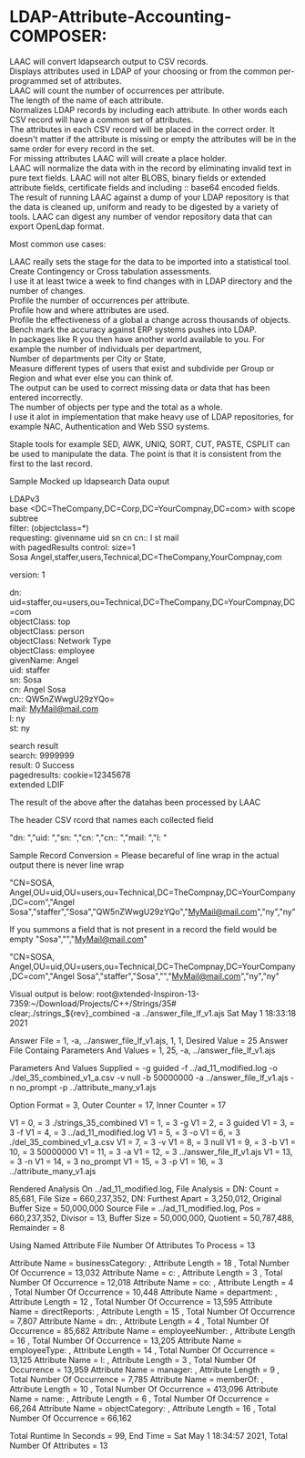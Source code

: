 # LDAP-Attribute-Accounting-COMPOSER:  

LAAC will convert ldapsearch output to CSV records.  
Displays attributes used in LDAP of your choosing or from the common per-programmed set of attributes.  
LAAC will count the number of occurrences per attribute.  
The length of the name of each attribute.  
Normalizes LDAP records by including each attribute. In other words each CSV record will have a common set of attributes.  
The attributes in each CSV record will be placed in the correct order. It doesn't matter if the attribute is missing or empty the attributes will be in the same order for every record in the set.  
For missing attributes LAAC will will create a place holder.  
LAAC will normalize the data with in the record by eliminating invalid text in pure text fields. LAAC will not alter BLOBS, binary fields or extended attribute fields, certificate fields and including :: base64 encoded fields.   
The result of running LAAC against a dump of your LDAP repository is that the data is cleaned up, uniform and ready to be digested by a variety of tools. LAAC can digest any number of vendor repository data that can export OpenLdap format.  
  
Most common use cases:  
  
LAAC really sets the stage for the data to be imported into a statistical tool.   
Create Contingency or Cross tabulation assessments.  
I use it at least twice a week to find changes with in LDAP directory and the number of changes.  
Profile the number of occurrences per attribute.  
Profile how and where attributes are used.  
Profile the effectiveness of a global a change across thousands of objects.  
Bench mark the accuracy against ERP systems pushes into LDAP.  
In packages like R you then have another world available to you. For example the number of individuals per department,  
Number of departments per City or State,  
Measure different types of users that exist and subdivide per Group or Region and what ever else you can think of.  
The output can be used to correct missing data or data that has been entered incorrectly.  
The number of objects per type and the total as a whole.  
I use it alot in implementation that make heavy use of LDAP repositories, for example NAC, Authentication and Web SSO systems.  
  
Staple tools for example SED, AWK, UNIQ, SORT, CUT, PASTE, CSPLIT can be used to manipulate the data. The point is that it is consistent from the first to the last record.  
  
Sample Mocked up ldapsearch Data ouput  
  
 LDAPv3  
 base <DC=TheCompany,DC=Corp,DC=YourCompnay,DC=com> with scope subtree  
 filter: (objectclass=*)  
 requesting: givenname uid sn cn cn:: l st mail  
 with pagedResults control: size=1  
 Sosa Angel,staffer,users,Technical,DC=TheCompany,YourCompnay,com  
  
 version: 1  
  
 dn: uid=staffer,ou=users,ou=Technical,DC=TheCompany,DC=YourCompnay,DC=com  
 objectClass: top  
 objectClass: person  
 objectClass: Network Type  
 objectClass: employee  
 givenName: Angel  
 uid: staffer  
 sn: Sosa  
 cn: Angel Sosa  
 cn:: QW5nZWwgU29zYQo=  
 mail: MyMail@mail.com  
 l: ny  
 st: ny  
   
search result  
search: 9999999  
result: 0 Success  
pagedresults: cookie=12345678  
extended LDIF  
  
  
The result of the above after the datahas been processed by LAAC  
  
The header CSV rcord that names each collected field  
  
"dn: ","uid: ","sn: ","cn: ","cn:: ","mail: ","l: " 

 Sample Record Conversion = Please becareful of line wrap in the actual output there is never line wrap  
 
"CN=SOSA, Angel,OU=uid,OU=users,ou=Technical,DC=TheCompnay,DC=YourCompany,DC=com","Angel Sosa","staffer","Sosa","QW5nZWwgU29zYQo","MyMail@mail.com","ny","ny"

 If you summons a field that is not present in a record the field would be empty "Sosa","","MyMail@mail.com"

"CN=SOSA, Angel,OU=uid,OU=users,ou=Technical,DC=TheCompnay,DC=YourCompany,DC=com","Angel Sosa","staffer","Sosa","","MyMail@mail.com","ny","ny"

Visual output is below:
root@xtended-Inspiron-13-7359:~/Download/Projects/C++/Strings/35# clear;./strings_${rev}_combined  -a ../answer_file_lf_v1.ajs
Sat May  1 18:33:18 2021

   Answer File = 1, -a, ../answer_file_lf_v1.ajs, 1, 1, Desired Value = 25
   Answer File Containg Parameters And Values = 1, 25, -a, ../answer_file_lf_v1.ajs

   Parameters And Values Supplied = -g guided -f ../ad_11_modified.log -o ./del_35_combined_v1_a.csv -v null -b 50000000 -a ../answer_file_lf_v1.ajs -n no_prompt -p ../attribute_many_v1.ajs

   Option Format = 3,  Outer Counter = 17, Inner Counter = 17

   V1 =   0, = 3 ./strings_35_combined
   V1 =   1, = 3 -g
   V1 =   2, = 3 guided
   V1 =   3, = 3 -f
   V1 =   4, = 3 ../ad_11_modified.log
   V1 =   5, = 3 -o
   V1 =   6, = 3 ./del_35_combined_v1_a.csv
   V1 =   7, = 3 -v
   V1 =   8, = 3 null
   V1 =   9, = 3 -b
   V1 =  10, = 3 50000000
   V1 =  11, = 3 -a
   V1 =  12, = 3 ../answer_file_lf_v1.ajs
   V1 =  13, = 3 -n
   V1 =  14, = 3 no_prompt
   V1 =  15, = 3 -p
   V1 =  16, = 3 ../attribute_many_v1.ajs

   Rendered Analysis On ../ad_11_modified.log, File Analysis = DN: Count = 85,681, File Size = 660,237,352, DN: Furthest Apart = 3,250,012, Original Buffer Size = 50,000,000
   Source File = ../ad_11_modified.log, Pos = 660,237,352, Divisor = 13, Buffer Size = 50,000,000, Quotient = 50,787,488, Remainder = 8

   Using Named Attribute File
   Number Of Attributes To Process = 13


  Attribute Name = businessCategory:    , Attribute Length = 18   , Total Number Of Occurrence =    13,032
  Attribute Name = c:                   , Attribute Length = 3    , Total Number Of Occurrence =    12,018
  Attribute Name = co:                  , Attribute Length = 4    , Total Number Of Occurrence =    10,448
  Attribute Name = department:          , Attribute Length = 12   , Total Number Of Occurrence =    13,595
  Attribute Name = directReports:       , Attribute Length = 15   , Total Number Of Occurrence =     7,807
  Attribute Name = dn:                  , Attribute Length = 4    , Total Number Of Occurrence =    85,682
  Attribute Name = employeeNumber:      , Attribute Length = 16   , Total Number Of Occurrence =    13,205
  Attribute Name = employeeType:        , Attribute Length = 14   , Total Number Of Occurrence =    13,125
  Attribute Name = l:                   , Attribute Length = 3    , Total Number Of Occurrence =    13,959
  Attribute Name = manager:             , Attribute Length = 9    , Total Number Of Occurrence =     7,785
  Attribute Name = memberOf:            , Attribute Length = 10   , Total Number Of Occurrence =   413,096
  Attribute Name = name:                , Attribute Length = 6    , Total Number Of Occurrence =    66,264
  Attribute Name = objectCategory:      , Attribute Length = 16   , Total Number Of Occurrence =    66,162

 Total Runtime In Seconds = 99, End Time = Sat May  1 18:34:57 2021, Total Number Of Attributes = 13
